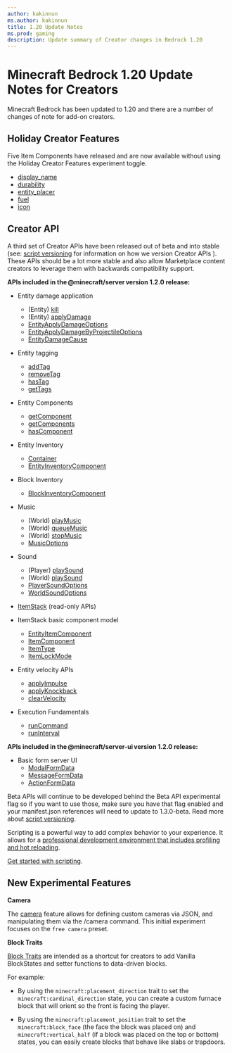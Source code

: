 ```yaml
---
author: kakinnun
ms.author: kakinnun
title: 1.20 Update Notes
ms.prod: gaming
description: Update summary of Creator changes in Bedrock 1.20
---
```

# Minecraft Bedrock 1.20 Update Notes for Creators

Minecraft Bedrock has been updated to 1.20 and there are a number of changes of note for add-on creators.

## Holiday Creator Features ##

Five Item Components have released and are now available without using the Holiday Creator Features experiment toggle.

- [display_name](../Reference/Content/ItemReference/Examples/ItemComponents/minecraft_display_name.md)
- [durability](../Reference/Content/ItemReference/Examples/ItemComponents/minecraft_durability.md)
- [entity_placer](../Reference/Content/ItemReference/Examples/ItemComponents/minecraft_entity_placer.md)
- [fuel](../Reference/Content/ItemReference/Examples/ItemComponents/minecraft_fuel.md)
- [icon](../Reference/Content/ItemReference/Examples/ItemComponents/minecraft_icon.md)

## Creator API ##

A third set of Creator APIs have been released out of beta and into stable (see: [script versioning](ScriptVersioning.md) for information on how we version Creator APIs ). These APIs should be a lot more stable and also allow Marketplace content creators to leverage them with backwards compatibility support. 

**APIs included in the @minecraft/server version 1.2.0 release:**

- Entity damage application
  - (Entity) [kill](../ScriptAPI/minecraft/server/Entity.md#kill)
  - (Entity) [applyDamage](../ScriptAPI/minecraft/server/Entity.md#applydamage)
  - [EntityApplyDamageOptions](../ScriptAPI/minecraft/server/EntityApplyDamageOptions.md)
  - [EntityApplyDamageByProjectileOptions](../ScriptAPI/minecraft/server/EntityApplyDamageByProjectileOptions.md)
  - [EntityDamageCause](../ScriptAPI/minecraft/server/EntityDamageCause.md)
- Entity tagging
  - [addTag](../ScriptAPI/minecraft/server/Entity.md#addtag)
  - [removeTag](../ScriptAPI/minecraft/server/Entity.md#removetag)
  - [hasTag](../ScriptAPI/minecraft/server/Entity.md#hastag)
  - [getTags](../ScriptAPI/minecraft/server/Entity.md#gettags)
- Entity Components
  - [getComponent](../ScriptAPI/minecraft/server/Entity.md#getcomponent)
  - [getComponents](../ScriptAPI/minecraft/server/Entity.md#getcomponents)
  - [hasComponent](../ScriptAPI/minecraft/server/Entity.md#hascomponent)
- Entity Inventory
  - [Container](../ScriptAPI/minecraft/server/Container.md)
  - [EntityInventoryComponent](../ScriptAPI/minecraft/server/EntityInventoryComponent.md)
- Block Inventory
  - [BlockInventoryComponent](../ScriptAPI/minecraft/server/BlockInventoryComponent.md)
- Music
  - (World) [playMusic](../ScriptAPI/minecraft/server/World.md#playmusic)
  - (World) [queueMusic](../ScriptAPI/minecraft/server/World.md#queuemusic)
  - (World) [stopMusic](../ScriptAPI/minecraft/server/World.md#stopmusic)
  - [MusicOptions](../ScriptAPI/minecraft/server/MusicOptions.md)

- Sound
  - (Player) [playSound](../ScriptAPI/minecraft/server/Player.md#playsound)
  - (World) [playSound](../ScriptAPI/minecraft/server/World.md#playsound)
  - [PlayerSoundOptions](../ScriptAPI/minecraft/server/PlayerSoundOptions.md)
  - [WorldSoundOptions](../ScriptAPI/minecraft/server/WorldSoundOptions.md)
- [ItemStack](../ScriptAPI/minecraft/server/ItemStack.md) (read-only APIs)
- ItemStack basic component model
  - [EntityItemComponent](../ScriptAPI/minecraft/server/EntityItemComponent.md)
  - [ItemComponent](../ScriptAPI/minecraft/server/ItemComponent.md)
  - [ItemType](../ScriptAPI/minecraft/server/ItemType.md)
  - [ItemLockMode](../ScriptAPI/minecraft/server/ItemLockMode.md)
- Entity velocity APIs
  - [applyImpulse](../ScriptAPI/minecraft/server/Entity.md#applyimpulse)
  - [applyKnockback](../ScriptAPI/minecraft/server/Entity.md#applyknockback)
  - [clearVelocity](../ScriptAPI/minecraft/server/Entity.md#clearvelocity)
- Execution Fundamentals
  - [runCommand](../ScriptAPI/minecraft/server/Entity.md#runcommand)
  - [runInterval](../ScriptAPI/minecraft/server/System.md#runinterval)

**APIs included in the @minecraft/server-ui version 1.2.0 release:**
- Basic form server UI
  - [ModalFormData](../ScriptAPI/minecraft/server-ui/ModalFormData.md)
  - [MessageFormData](../ScriptAPI/minecraft/server-ui/MessageFormData.md)
  - [ActionFormData](../ScriptAPI/minecraft/server-ui/ActionFormData.md)

Beta APIs will continue to be developed behind the Beta API experimental flag so if you want to use those, make sure you have that flag enabled and your manifest.json references will need to update to 1.3.0-beta. Read more about [script versioning](ScriptVersioning.md).

Scripting is a powerful way to add complex behavior to your experience. It allows for a [professional development environment that includes profiling and hot reloading](./ScriptDeveloperTools.md).

[Get started with scripting](https://aka.ms/startwithmcscript).

## New Experimental Features ##

**Camera**

The [camera](../Documents/CameraCommandIntroduction.md) feature allows for defining custom cameras via JSON, and manipulating them via the /camera command. This initial experiment focuses on the ```free camera``` preset.

**Block Traits**

[Block Traits](../Reference/Content/BlockReference/Examples/BlockTraits.md) are intended as a shortcut for creators to add Vanilla BlockStates and setter functions to data-driven blocks.

For example:

- By using the ```minecraft:placement_direction``` trait to set the ```minecraft:cardinal_direction``` state, you can create a custom furnace block that will orient so the front is facing the player.

- By using the ```minecraft:placement_position``` trait to set the ```minecraft:block_face``` (the face the block was placed on) and ```minecraft:vertical_half``` (if a block was placed on the top or bottom) states, you can easily create blocks that behave like slabs or trapdoors.
